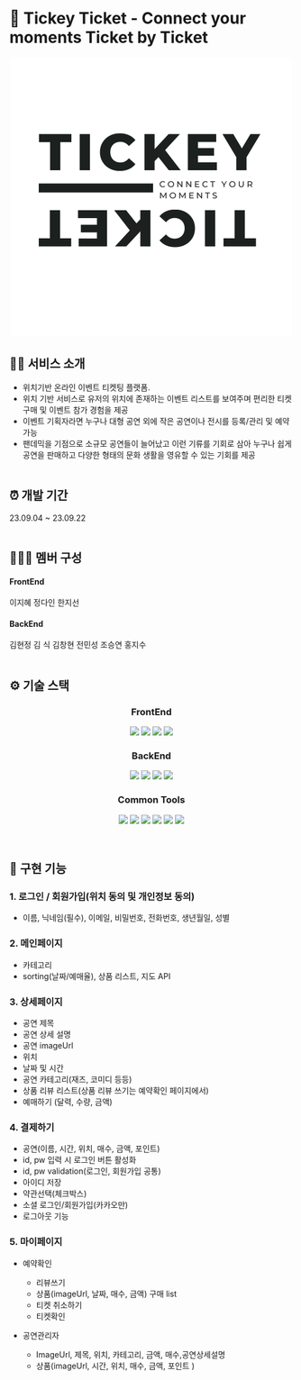 # 🎉 Tickey Ticket - Connect your moments Ticket by Ticket

<div align="center">
  <img src="/logo_white.png">
</div>

## 🧑‍💻 서비스 소개
- 위치기반 온라인 이벤트 티켓팅 플랫폼.
- 위치 기반 서비스로 유저의 위치에 존재하는 이벤트 리스트를 보여주며 편리한 티켓 구매 및 이벤트 참가 경험을 제공
- 이벤트 기획자라면 누구나 대형 공연 외에 작은 공연이나 전시를 등록/관리 및 예약 가능
- 팬데믹을 기점으로 소규모 공연들이 늘어났고 이런 기류를 기회로 삼아 누구나 쉽게 공연을 판매하고 다양한 형태의 문화 생활을 영유할 수 있는 기회를 제공
<br /><br />

## ⏰ 개발 기간

23.09.04 ~ 23.09.22
<br /><br />

## 🧑‍🤝‍🧑 멤버 구성
#### FrontEnd
이지혜
정다인
한지선
<br />
#### BackEnd
김현정
김 식
김창현
전민성
조승연
홍지수
<br /><br />

## ⚙️ 기술 스택

<div align="center">
  
### FrontEnd

<img src="https://img.shields.io/badge/React-61DAFB?style=for-the-badge&logo=react&logoColor=black"> <img src="https://img.shields.io/badge/javascript-F7DF1E?style=for-the-badge&logo=javascript&logoColor=black"> <img src="https://img.shields.io/badge/html5-E34F26?style=for-the-badge&logo=html5&logoColor=white"> <img src="https://img.shields.io/badge/tailwindcss-06B6D4?style=for-the-badge&logo=tailwindcss&logoColor=white">
  
### BackEnd

<img src="https://img.shields.io/badge/node.js-339933?style=for-the-badge&logo=nodedotjs&logoColor=white"> <img src="https://img.shields.io/badge/javascript-F7DF1E?style=for-the-badge&logo=javascript&logoColor=black"> <img src="https://img.shields.io/badge/mysql-4479A1?style=for-the-badge&logo=mysql&logoColor=white"> <img src="https://img.shields.io/badge/express-000000?style=for-the-badge&logo=express&logoColor=white"> 

### Common Tools

<img src="https://img.shields.io/badge/git-F05032?style=for-the-badge&logo=git&logoColor=white"> <img src="https://img.shields.io/badge/github-181717?style=for-the-badge&logo=github&logoColor=white"> <img src="https://img.shields.io/badge/visualstudiocode-007ACC?style=for-the-badge&logo=visualstudiocode&logoColor=white"> <img src="https://img.shields.io/badge/slack-4A154B?style=for-the-badge&logo=slack&logoColor=white"> <img src="https://img.shields.io/badge/trello-0052CC?style=for-the-badge&logo=trello&logoColor=white"> <img src="https://img.shields.io/badge/notion-000000?style=for-the-badge&logo=notion&logoColor=white">

<br />
</div>

## 📌 구현 기능

### 1. 로그인 / 회원가입(위치 동의 및 개인정보 동의)
- 이름, 닉네임(필수), 이메일, 비밀번호, 전화번호, 생년월일, 성별

### 2. 메인페이지
- 카테고리
- sorting(날짜/예매율), 상품 리스트, 지도 API

### 3. 상세페이지
- 공연 제목
- 공연 상세 설명
- 공연 imageUrl
- 위치
- 날짜 및 시간
- 공연 카테고리(재즈, 코미디 등등)
- 상품 리뷰 리스트(상품 리뷰 쓰기는 예약확인 페이지에서)
- 예매하기 (달력, 수량, 금액)

### 4. 결제하기
- 공연(이름, 시간, 위치, 매수, 금액, 포인트)
- id, pw 입력 시 로그인 버튼 활성화
- id, pw validation(로그인, 회원가입 공통)
- 아이디 저장
- 약관선택(체크박스)
- 소셜 로그인/회원가입(카카오만)
- 로그아웃 기능

### 5. 마이페이지
- 예약확인
  - 리뷰쓰기
  - 상품(imageUrl, 날짜, 매수, 금액) 구매 list
  - 티켓 취소하기
  - 티켓확인

- 공연관리자
  - ImageUrl, 제목, 위치, 카테고리, 금액, 매수,공연상세설명
  - 상품(imageUrl, 시간, 위치, 매수, 금액, 포인트 )

<br><br><br>
